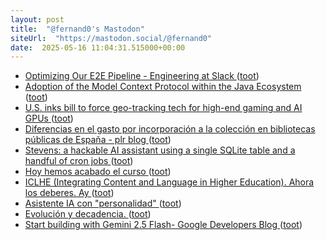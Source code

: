 ```yaml
---
layout: post
title:  "@fernand0's Mastodon"
siteUrl:  "https://mastodon.social/@fernand0"
date:  2025-05-16 11:04:31.515000+00:00
---
```

*  [Optimizing Our E2E Pipeline - Engineering at Slack ](https://slack.engineering/speedup-e2e-testing) ([toot](https://mastodon.social/@fernand0/114517178548223017))
*  [Adoption of the Model Context Protocol within the Java Ecosystem ](https://www.infoq.com/news/2025/05/mcp-within-java-ecosystem) ([toot](https://mastodon.social/@fernand0/114517071959249575))
*  [U.S. inks bill to force geo-tracking tech for high-end gaming and AI GPUs ](https://www.tomshardware.com/pc-components/gpus/u-s-inks-bill-to-force-geo-tracking-tech-for-gpus-and-servers-high-end-gaming-gpus-also-subject-to-trackin) ([toot](https://mastodon.social/@fernand0/114516730009073922))
*  [Diferencias en el gasto por incorporación a la colección en bibliotecas públicas de España - plr blog ](https://pedrolr.es/blog/diferencias-en-el-gasto-por-incorporacion-a-la-coleccion-en-bibliotecas-publicas-de-espana) ([toot](https://mastodon.social/@fernand0/114516609385184869))
*  [Stevens: a hackable AI assistant using a single SQLite table and a handful of cron jobs ](https://www.geoffreylitt.com/2025/04/12/how-i-made-a-useful-ai-assistant-with-one-sqlite-table-and-a-handful-of-cron-job) ([toot](https://mastodon.social/@fernand0/114514885981049876))
*  [Hoy hemos acabado el curso ](https://mastodon.social/@fernand0/114513009585631398) ([toot](https://mastodon.social/@fernand0/114513009585631398))
*  [ICLHE (Integrating Content and Language in Higher Education). Ahora los deberes. Ay ](https://mastodon.social/@fernand0/114513003858280981) ([toot](https://mastodon.social/@fernand0/114513003858280981))
*  [Asistente IA con "personalidad" ](https://www.juanjonavarro.com/2025/04/21/asistente-ia-con-personalida) ([toot](https://mastodon.social/@fernand0/114512956336837738))
*  [Evolución y decadencia. ](https://avecesunafoto.wordpress.com/2025/05/14/evolucion-y-decadencia) ([toot](https://mastodon.social/@fernand0/114512888999845775))
*  [Start building with Gemini 2.5 Flash- Google Developers Blog ](https://developers.googleblog.com/en/start-building-with-gemini-25-flash) ([toot](https://mastodon.social/@fernand0/114512847793972366))
